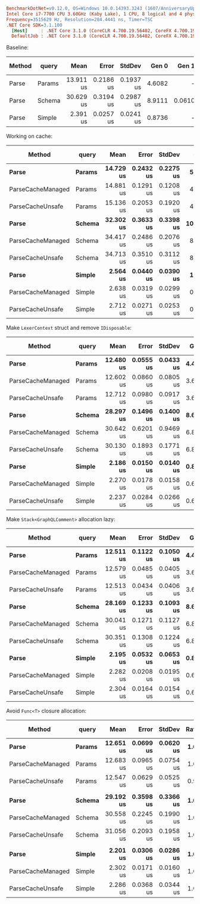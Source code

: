 ``` ini

BenchmarkDotNet=v0.12.0, OS=Windows 10.0.14393.3243 (1607/AnniversaryUpdate/Redstone1)
Intel Core i7-7700 CPU 3.60GHz (Kaby Lake), 1 CPU, 8 logical and 4 physical cores
Frequency=3515629 Hz, Resolution=284.4441 ns, Timer=TSC
.NET Core SDK=3.1.100
  [Host]     : .NET Core 3.1.0 (CoreCLR 4.700.19.56402, CoreFX 4.700.19.56404), X64 RyuJIT
  DefaultJob : .NET Core 3.1.0 (CoreCLR 4.700.19.56402, CoreFX 4.700.19.56404), X64 RyuJIT


```

Baseline:

| Method |  query |      Mean |     Error |    StdDev |  Gen 0 |  Gen 1 | Gen 2 | Allocated | Commit |
|------- |------- |----------:|----------:|----------:|-------:|-------:|------:|----------:|-------:|
|  Parse | Params | 13.911 us | 0.2186 us | 0.1937 us | 4.6082 |      - |     - |  18.85 KB | 710e1b7 |
|  Parse | Schema | 30.629 us | 0.3194 us | 0.2987 us | 8.9111 | 0.0610 |     - |  36.49 KB | 710e1b7 |
|  Parse | Simple |  2.391 us | 0.0257 us | 0.0241 us | 0.8736 |      - |     - |   3.58 KB | 710e1b7 |

Working on cache:

|            Method |  query |      Mean |     Error |    StdDev |   Gen 0 |  Gen 1 | Gen 2 | Allocated |
|------------------ |------- |----------:|----------:|----------:|--------:|-------:|------:|----------:|
|             **Parse** | **Params** | **14.729 us** | **0.2432 us** | **0.2275 us** |  **5.3711** | **0.0153** |     **-** |  **21.98 KB** |
| ParseCacheManaged | Params | 14.881 us | 0.1291 us | 0.1208 us |  4.6082 |      - |     - |  18.86 KB |
|  ParseCacheUnsafe | Params | 15.136 us | 0.2053 us | 0.1920 us |  4.6082 |      - |     - |  18.86 KB |
|             **Parse** | **Schema** | **32.302 us** | **0.3633 us** | **0.3398 us** | **10.1318** |      **-** |     **-** |  **41.52 KB** |
| ParseCacheManaged | Schema | 34.417 us | 0.2486 us | 0.2076 us |  8.3618 |      - |     - |  34.33 KB |
|  ParseCacheUnsafe | Schema | 34.713 us | 0.3510 us | 0.3112 us |  8.3618 |      - |     - |  34.33 KB |
|             **Parse** | **Simple** |  **2.564 us** | **0.0440 us** | **0.0390 us** |  **1.0109** |      **-** |     **-** |   **4.14 KB** |
| ParseCacheManaged | Simple |  2.638 us | 0.0319 us | 0.0299 us |  0.8392 |      - |     - |   3.44 KB |
|  ParseCacheUnsafe | Simple |  2.712 us | 0.0271 us | 0.0253 us |  0.8392 |      - |     - |   3.44 KB |

Make `LexerContext` struct and remove `IDisposable`:

|            Method |  query |      Mean |     Error |    StdDev |  Gen 0 |  Gen 1 | Gen 2 | Allocated |
|------------------ |------- |----------:|----------:|----------:|-------:|-------:|------:|----------:|
|             **Parse** | **Params** | **12.480 us** | **0.0555 us** | **0.0433 us** | **4.4098** |      **-** |     **-** |  **18.07 KB** |
| ParseCacheManaged | Params | 12.602 us | 0.0860 us | 0.0805 us | 3.6469 |      - |     - |  14.95 KB |
|  ParseCacheUnsafe | Params | 12.712 us | 0.0980 us | 0.0917 us | 3.6469 |      - |     - |  14.95 KB |
|             **Parse** | **Schema** | **28.297 us** | **0.1496 us** | **0.1400 us** | **8.6060** | **0.0305** |     **-** |  **35.23 KB** |
| ParseCacheManaged | Schema | 30.642 us | 0.6201 us | 0.9469 us | 6.8359 |      - |     - |  28.04 KB |
|  ParseCacheUnsafe | Schema | 30.130 us | 0.1893 us | 0.1771 us | 6.8359 |      - |     - |  28.04 KB |
|             **Parse** | **Simple** |  **2.186 us** | **0.0150 us** | **0.0140 us** | **0.8392** |      **-** |     **-** |   **3.44 KB** |
| ParseCacheManaged | Simple |  2.270 us | 0.0178 us | 0.0158 us | 0.6676 |      - |     - |   2.73 KB |
|  ParseCacheUnsafe | Simple |  2.237 us | 0.0284 us | 0.0266 us | 0.6676 |      - |     - |   2.73 KB |

Make `Stack<GraphQLComment>` allocation lazy:

|            Method |  query |      Mean |     Error |    StdDev |  Gen 0 |  Gen 1 | Gen 2 | Allocated |
|------------------ |------- |----------:|----------:|----------:|-------:|-------:|------:|----------:|
|             **Parse** | **Params** | **12.511 us** | **0.1122 us** | **0.1050 us** | **4.4098** |      **-** |     **-** |  **18.04 KB** |
| ParseCacheManaged | Params | 12.579 us | 0.0485 us | 0.0405 us | 3.6469 |      - |     - |  14.92 KB |
|  ParseCacheUnsafe | Params | 12.513 us | 0.0434 us | 0.0406 us | 3.6469 |      - |     - |  14.92 KB |
|             **Parse** | **Schema** | **28.169 us** | **0.1233 us** | **0.1093 us** | **8.6060** | **0.0916** |     **-** |   **35.2 KB** |
| ParseCacheManaged | Schema | 30.041 us | 0.1271 us | 0.1127 us | 6.8359 |      - |     - |  28.01 KB |
|  ParseCacheUnsafe | Schema | 30.351 us | 0.1308 us | 0.1224 us | 6.8359 |      - |     - |  28.01 KB |
|             **Parse** | **Simple** |  **2.195 us** | **0.0532 us** | **0.0653 us** | **0.8316** |      **-** |     **-** |   **3.41 KB** |
| ParseCacheManaged | Simple |  2.282 us | 0.0208 us | 0.0195 us | 0.6599 |      - |     - |    2.7 KB |
|  ParseCacheUnsafe | Simple |  2.304 us | 0.0164 us | 0.0154 us | 0.6599 |      - |     - |    2.7 KB |

Avoid `Func<T>` closure allocation:

|            Method |  query |      Mean |     Error |    StdDev | Ratio | RatioSD |  Gen 0 |  Gen 1 | Gen 2 | Allocated |
|------------------ |------- |----------:|----------:|----------:|------:|--------:|-------:|-------:|------:|----------:|
|             **Parse** | **Params** | **12.651 us** | **0.0699 us** | **0.0620 us** |  **1.00** |    **0.00** | **4.2267** | **0.0153** |     **-** |  **17.29 KB** |
| ParseCacheManaged | Params | 12.683 us | 0.0965 us | 0.0754 us |  1.00 |    0.01 | 3.4637 |      - |     - |  14.17 KB |
|  ParseCacheUnsafe | Params | 12.547 us | 0.0629 us | 0.0525 us |  0.99 |    0.00 | 3.4637 |      - |     - |  14.17 KB |
|                   |        |           |           |           |       |         |        |        |       |           |
|             **Parse** | **Schema** | **29.192 us** | **0.3598 us** | **0.3366 us** |  **1.00** |    **0.00** | **8.1482** | **0.0305** |     **-** |  **33.33 KB** |
| ParseCacheManaged | Schema | 30.558 us | 0.2245 us | 0.1990 us |  1.05 |    0.01 | 6.3782 | 0.0610 |     - |  26.13 KB |
|  ParseCacheUnsafe | Schema | 31.056 us | 0.2093 us | 0.1958 us |  1.06 |    0.02 | 6.3477 | 0.1221 |     - |  26.13 KB |
|                   |        |           |           |           |       |         |        |        |       |           |
|             **Parse** | **Simple** |  **2.201 us** | **0.0306 us** | **0.0286 us** |  **1.00** |    **0.00** | **0.7858** |      **-** |     **-** |   **3.22 KB** |
| ParseCacheManaged | Simple |  2.302 us | 0.0171 us | 0.0160 us |  1.05 |    0.02 | 0.6142 |      - |     - |   2.52 KB |
|  ParseCacheUnsafe | Simple |  2.286 us | 0.0368 us | 0.0344 us |  1.04 |    0.01 | 0.6142 |      - |     - |   2.52 KB |